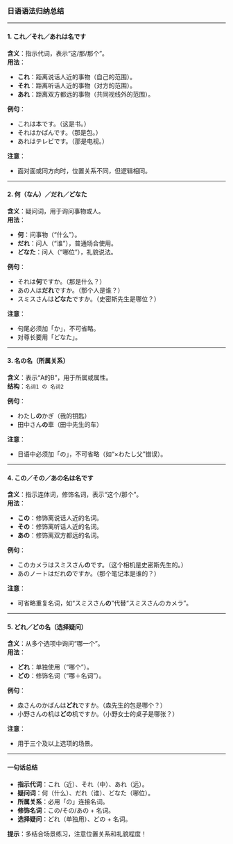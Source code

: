 ### 日语语法归纳总结

---

#### **1. これ／それ／あれは名です**  
**含义**：指示代词，表示“这/那/那个”。  
**用法**：  
- **これ**：距离说话人近的事物（自己的范围）。  
- **それ**：距离听话人近的事物（对方的范围）。  
- **あれ**：距离双方都远的事物（共同视线外的范围）。  

**例句**：  
- これは本です。（这是书。）  
- それはかばんです。（那是包。）  
- あれはテレビです。（那是电视。）  

**注意**：  
- 面对面或同方向时，位置关系不同，但逻辑相同。  

---

#### **2. 何（なん）／だれ／どなた**  
**含义**：疑问词，用于询问事物或人。  
**用法**：  
- **何**：问事物（“什么”）。  
- **だれ**：问人（“谁”），普通场合使用。  
- **どなた**：问人（“哪位”），礼貌说法。  

**例句**：  
- それは**何**ですか。（那是什么？）  
- あの人は**だれ**ですか。（那个人是谁？）  
- スミスさんは**どなた**ですか。（史密斯先生是哪位？）  

**注意**：  
- 句尾必须加「か」，不可省略。  
- 对尊长要用「どなた」。  

---

#### **3. 名の名（所属关系）**  
**含义**：表示“A的B”，用于所属或属性。  
**结构**：`名词1 の 名词2`  

**例句**：  
- わたし**の**かぎ（我的钥匙）  
- 田中さん**の**車（田中先生的车）  

**注意**：  
- 日语中必须加「の」，不可省略（如“×わたし父”错误）。  

---

#### **4. この／その／あの名は名です**  
**含义**：指示连体词，修饰名词，表示“这个/那个”。  
**用法**：  
- **この**：修饰离说话人近的名词。  
- **その**：修饰离听话人近的名词。  
- **あの**：修饰离双方都远的名词。  

**例句**：  
- このカメラはスミスさん**の**です。（这个相机是史密斯先生的。）  
- あのノートはだれ**の**ですか。（那个笔记本是谁的？）  

**注意**：  
- 可省略重复名词，如“スミスさん**の**”代替“スミスさんのカメラ”。  

---

#### **5. どれ／どの名（选择疑问）**  
**含义**：从多个选项中询问“哪一个”。  
**用法**：  
- **どれ**：单独使用（“哪个”）。  
- **どの**：修饰名词（“哪＋名词”）。  

**例句**：  
- 森さんのかばんは**どれ**ですか。（森先生的包是哪个？）  
- 小野さんの机は**どの**机ですか。（小野女士的桌子是哪张？）  

**注意**：  
- 用于三个及以上选项的场景。  

---

#### **一句话总结**  
- **指示代词**：これ（近）、それ（中）、あれ（远）。  
- **疑问词**：何（什么）、だれ（谁）、どなた（哪位）。  
- **所属关系**：必用「の」连接名词。  
- **修饰名词**：この/その/あの + 名词。  
- **选择疑问**：どれ（单独用）、どの + 名词。  

**提示**：多结合场景练习，注意位置关系和礼貌程度！